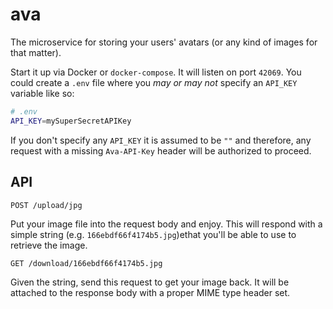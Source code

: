 # ava

The microservice for storing your users' avatars (or any kind of images for that
matter).

Start it up via Docker or `docker-compose`. It will listen on port `42069`.
You could create a `.env` file where you _may or may not_ specify an `API_KEY`
variable like so:

```bash
# .env
API_KEY=mySuperSecretAPIKey
```

If you don't specify any `API_KEY` it is assumed to be `""` and therefore, any
request with a missing `Ava-API-Key` header will be authorized to proceed.

## API

```
POST /upload/jpg
```

Put your image file into the request body and enjoy. This will respond with a
simple string (e.g. `166ebdf66f4174b5.jpg`)ethat you'll be able to use to
retrieve the image.

```
GET /download/166ebdf66f4174b5.jpg
```

Given the string, send this request to get your image back. It will be attached
to the response body with a proper MIME type header set.
